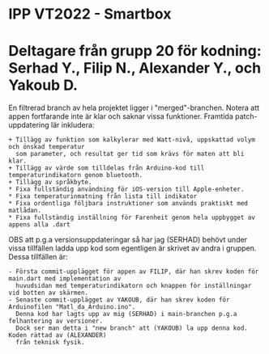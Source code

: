 # IPP VT2022 - Smartbox
# Deltagare från grupp 20 för kodning: Serhad Y., Filip N., Alexander Y., och Yakoub D.

En filtrerad branch av hela projektet ligger i "merged"-branchen. Notera att appen fortfarande inte är klar och saknar vissa funktioner.
Framtida patch-uppdatering lär inkludera:
    
    + Tillägg av funktion som kalkylerar med Watt-nivå, uppskattad volym och önskad temperatur
      som parameter, och resultat ger tid som krävs för maten att bli klar.
    + Tillägg av värde som tilldelas från Arduino-kod till temperaturindikatorn genom bluetooth.
    + Tillägg av språkbyte.
    * Fixa fullständig användning för iOS-version till Apple-enheter.
    * Fixa temperaturinmatning från lista till indikator
    * Fixa ordentliga följbara instruktioner som används praktiskt med matlådan.
    * Fixa fullständig inställning för Farenheit genom hela uppbygget av appens alla .dart

OBS att p.g.a versionsuppdateringar så har jag (SERHAD) behövt under vissa tillfällen ladda upp kod som egentligen är skrivet av andra i gruppen.
Dessa tillfällen är:

    - Första commit-upplägget för appen av FILIP, där han skrev koden för main.dart med implementation av 
      huvudsidan med temperaturindikatorn och knappen för inställningar vid botten av skärmen.
    - Senaste commit-upplägget av YAKOUB, där han skrev koden för Arduinofilen "Matl_da_Arduino.ino". 
      Denna kod har lagts upp av mig (SERHAD) i main-branchen p.g.a felhantering av versioner. 
      Dock ser man detta i "new branch" att (YAKOUB) la upp denna kod. Koden rättad av (ALEXANDER)
      från teknisk fysik. 
